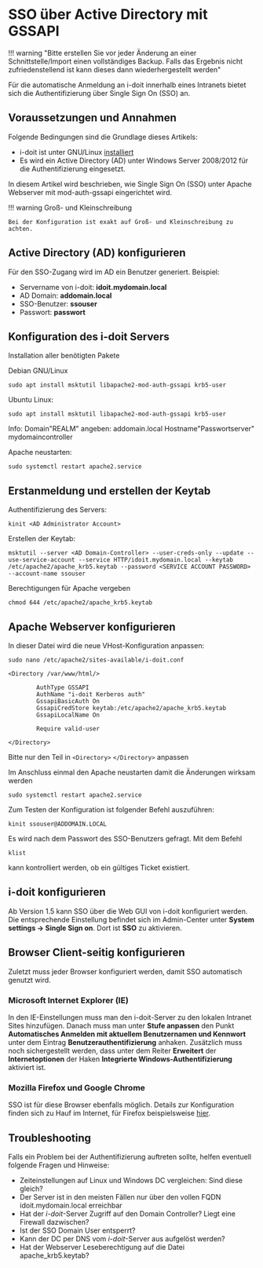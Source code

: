 # SSO über Active Directory mit GSSAPI

!!! warning "Bitte erstellen Sie vor jeder Änderung an einer Schnittstelle/Import einen vollständiges Backup. Falls das Ergebnis nicht zufriedenstellend ist kann dieses dann wiederhergestellt werden"

Für die automatische Anmeldung an i-doit innerhalb eines Intranets bietet sich die Authentifizierung über Single Sign On (SSO) an.

Voraussetzungen und Annahmen
----------------------------

Folgende Bedingungen sind die Grundlage dieses Artikels:

*   i-doit ist unter GNU/Linux [installiert](../../../installation/index.md)
*   Es wird ein Active Directory (AD) unter Windows Server 2008/2012 für die Authentifizierung eingesetzt.

In diesem Artikel wird beschrieben, wie Single Sign On (SSO) unter Apache Webserver mit mod-auth-gssapi eingerichtet wird.

!!! warning Groß- und Kleinschreibung

    Bei der Konfiguration ist exakt auf Groß- und Kleinschreibung zu achten.

Active Directory (AD) konfigurieren
-----------------------------------

Für den SSO-Zugang wird im AD ein Benutzer generiert. Beispiel:

*   Servername von i-doit: **idoit.mydomain.local**
*   AD Domain: **addomain.local**
*   SSO-Benutzer: **ssouser**
*   Passwort: **passwort**

Konfiguration des i-doit Servers
--------------------------------

Installation aller benötigten Pakete

Debian GNU/Linux

```shell
sudo apt install msktutil libapache2-mod-auth-gssapi krb5-user
```

Ubuntu Linux:

```shell
sudo apt install msktutil libapache2-mod-auth-gssapi krb5-user
```

Info:
Domain"REALM" angeben: addomain.local
Hostname"Passwortserver" mydomaincontroller

Apache neustarten:

```shell
sudo systemctl restart apache2.service
```

Erstanmeldung und erstellen der Keytab
--------------------------------------

Authentifizierung des Servers:

```shell
kinit <AD Administrator Account>
```

Erstellen der Keytab:

```shell
msktutil --server <AD Domain-Controller> --user-creds-only --update --use-service-account --service HTTP/idoit.mydomain.local --keytab /etc/apache2/apache_krb5.keytab --password <SERVICE ACCOUNT PASSWORD> --account-name ssouser
```

Berechtigungen für Apache vergeben

```shell
chmod 644 /etc/apache2/apache_krb5.keytab
```

Apache Webserver konfigurieren
------------------------------

In dieser Datei wird die neue VHost-Konfiguration anpassen:

```shell
sudo nano /etc/apache2/sites-available/i-doit.conf

<Directory /var/www/html/>

        AuthType GSSAPI
        AuthName "i-doit Kerberos auth"
        GssapiBasicAuth On
        GssapiCredStore keytab:/etc/apache2/apache_krb5.keytab
        GssapiLocalName On

        Require valid-user

</Directory>
```

Bitte nur den Teil in `<Directory>` `</Directory>` anpassen

Im Anschluss einmal den Apache neustarten damit die Änderungen wirksam werden

```shell
sudo systemctl restart apache2.service
```

Zum Testen der Konfiguration ist folgender Befehl auszuführen:

```shell
kinit ssouser@ADDOMAIN.LOCAL
```

Es wird nach dem Passwort des SSO-Benutzers gefragt. Mit dem Befehl

```shell
klist
```

kann kontrolliert werden, ob ein gültiges Ticket existiert.

i-doit konfigurieren
--------------------

Ab Version 1.5 kann SSO über die Web GUI von i-doit konfiguriert werden. Die entsprechende Einstellung befindet sich im Admin-Center unter **System settings → Single Sign on**. Dort ist **SSO** zu aktivieren.

Browser Client-seitig konfigurieren
-----------------------------------

Zuletzt muss jeder Browser konfiguriert werden, damit SSO automatisch genutzt wird.

### Microsoft Internet Explorer (IE)

In den IE-Einstellungen muss man den i-doit-Server zu den lokalen Intranet Sites hinzufügen. Danach muss man unter **Stufe anpassen** den Punkt **Automatisches Anmelden mit aktuellem Benutzernamen und Kennwort** unter dem Eintrag **Benutzerauthentifizierung** anhaken. Zusätzlich muss noch sichergestellt werden, dass unter dem Reiter **Erweitert** der **Internetoptionen** der Haken **Integrierte Windows-Authentifizierung** aktiviert ist.

### Mozilla Firefox und Google Chrome

SSO ist für diese Browser ebenfalls möglich. Details zur Konfiguration finden sich zu Hauf im Internet, für Firefox beispielsweise [hier](https://superuser.com/questions/664656/how-to-configure-firefox-for-ntlm-sso-single-sign-on).

Troubleshooting
---------------

Falls ein Problem bei der Authentifizierung auftreten sollte, helfen eventuell folgende Fragen und Hinweise:

*   Zeiteinstellungen auf Linux und Windows DC vergleichen: Sind diese gleich?
*   Der Server ist in den meisten Fällen nur über den vollen FQDN idoit.mydomain.local erreichbar
*   Hat der _i-doit_\-Server Zugriff auf den Domain Controller? Liegt eine Firewall dazwischen?
*   Ist der SSO Domain User entsperrt?
*   Kann der DC per DNS vom _i-doit_\-Server aus aufgelöst werden?
*   Hat der Webserver Leseberechtigung auf die Datei apache\_krb5.keytab?
